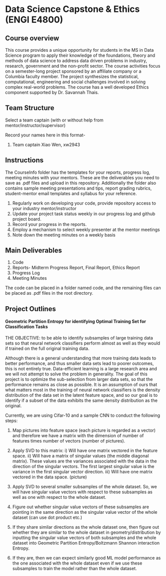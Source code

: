 # Data Science Capstone & Ethics (ENGI E4800)

## Course overview

This course provides a unique opportunity for students in the MS in Data Science program to apply their knowledge of the foundations, theory and methods of data science to address data driven problems in industry, research, government and the non-profit sector. The course activities focus on a semester-long project sponsored by an affiliate company or a Columbia faculty member. The project synthesizes the statistical, computational, engineering and social challenges involved in solving complex real-world problems. The course has a well developed Ethics component supported by Dr. Savannah Thais. 

## Team Structure

Select a team captain (with or without help from mentor/instructor/supervisor)

Record your names here in this format-
1. Team captain Xiao Wen, xw2943




## Instructions

The CourseInfo folder has the templates for your  reports, progress log, meeting minutes with your mentors. These are the deliverables you need to save as .pdf files and upload in this repository. Additionally the folder also contains sample meeting presentations and tips, report grading rubrics, student-mentor email templates and syllabus for your reference.

1. Regularly work on developing your code, provide repository access to your industry mentor/instructor
2. Update your project task status weekly in our progress log and github project board.
3. Record your progress in the reports.
4. Employ a mechanism to select weekly presenter at the mentor meetings 
5. Note down the meeting minutes on a weekly basis

## Main Deliverables

1. Code
2. Reports- Midterm Progress Report, Final Report, Ethics Report
3. Progress Log
4. Meeting Minutes

The code can be placed in a folder named code, and the remaining files can be placed as .pdf files in the root directory.


## Project Outlines
#### Geometric Partition Entropy for identifying Optimal Training Set for Classification Tasks

THE OBJECTIVE:  to be able to identify subsamples of large training data sets so that neural network classifiers perform almost as well as they would if trained on the full original training data.

Although there is a general understanding that more training data leads to better performance, and thus smaller data sets lead to poorer outcomes, this is not entirely true. Data-efficient learning is a large research area and we will not attempt to solve the problem in generality. The goal of this project is to optimize the sub-selection from larger data sets, so that the performance remains as close as possible. It is an assumption of ours that what matters most in the training of neural network classifiers is the density distribution of the data set in the latent feature space, and so our goal is to identify if a subset of the data exhibits the same density distribution as the original. 

Currently, we are using Cifar-10 and a sample CNN to conduct the following steps:

1. Map pictures into feature space (each picture is regarded as a vector) and therefore we have a matrix with the dimension of number of features times number of vectors (number of pictures). 

2. Apply SVD to this matrix:
   i) Will have one matrix vectored in the feature space.
   ii) Will have a matrix of singular values (the middle diagonal matrix). These values are the variances associated with the data in the direction of the singular vectors. The first largest singular value is the variance in the first singular vector direction.
   iii) Will have one matrix vectored in the data space. (picture)

3. Apply SVD to several smaller subsamples of the whole dataset. So, we will have singular value vectors with respect to these subsamples as well as one with respect to the whole dataset. 

4. Figure out whether singular value vectors of these subsamples are pointing in the same direction as the singular value vector of the whole dataset (can use dot product etc.)

5. If they share similar directions as the whole dataset one, then figure out whether they are similar to the whole dataset in geometry/distribution by inputting the singular value vectors of both subsamples and the whole dataset into Geometric Partition Entropy/Boltzmann Shannon interaction Entropy. 

6. If they are, then we can expect similarly good ML model performance as the one associated with the whole dataset even if we use these subsamples to train the model rather than the whole dataset. 



   
